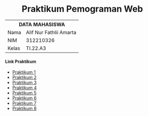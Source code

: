 <h1 align="center">Praktikum Pemograman Web</h1>


<table align="center">
  <tr>
    <th colspan="2">DATA MAHASISWA</th>
  </tr>
  <tr>
    <td>Nama</td>
    <td>Alif Nur Fathlii Amarta</td>
  </tr>
  <tr>
    <td>NIM</td>
    <td>312210326</td>
  </tr>
  <tr>
    <td>Kelas</td>
    <td>TI.22.A3</td>
  </tr>
</table>

#### Link Praktikum

- <a href="https://github.com/alifamarta/Praktikum-PemogramanWeb/tree/main/Lab1Web">Praktikum 1</a>
- <a href="https://github.com/alifamarta/Praktikum-PemogramanWeb/tree/main/Lab2Web">Praktikum 2</a>
- <a href="https://github.com/alifamarta/Praktikum-PemogramanWeb/tree/main/Lab3Web">Praktikum 3</a>
- <a href="https://github.com/alifamarta/Praktikum-PemogramanWeb/tree/main/Lab4Web">Praktikum 4</a>
- <a href="https://github.com/alifamarta/Praktikum-PemogramanWeb/tree/main/Lab5Web">Praktikum 5</a>
- <a href="https://github.com/alifamarta/Praktikum-PemogramanWeb/tree/main/Lab6Web">Praktikum 6</a>
- <a href="https://github.com/alifamarta/Praktikum-PemogramanWeb/tree/main/Lab7Web">Praktikum 7</a>
- <a href="https://github.com/alifamarta/Lab8Web">Praktikum 8</a>
